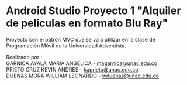 # Android Studio Proyecto 1 "Alquiler de peliculas en formato Blu Ray"
Proyecto con el patrón MVC que se va a utilizar en la clase de Programación Móvil de la Universidad Adventista.

Realizado por :                                               
GARNICA AYALA MARIA ANGELICA - 	magarnica@unac.edu.co            
PRIETO CRUZ KEVIN ANDRES - 	kaprieto@unac.edu.co               
DUEÑAS MORA WILLIAM LEONARDO - 	wduenas@unac.edu.co
